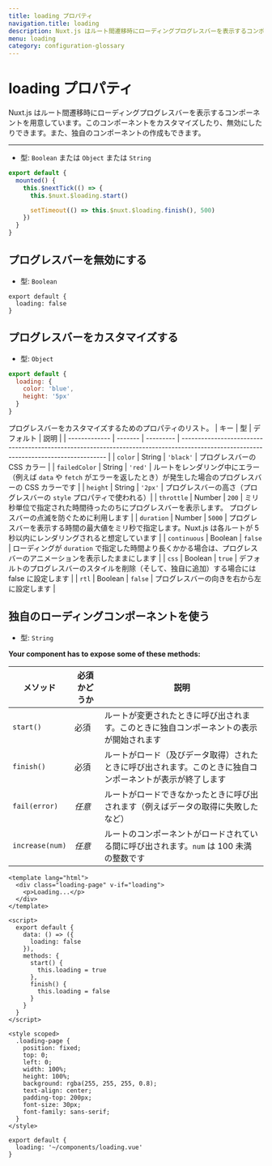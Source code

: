 ```yaml
---
title: loading プロパティ
navigation.title: loading
description: Nuxt.js はルート間遷移時にローディングプログレスバーを表示するコンポーネントを用意しています。このコンポーネントをカスタマイズしたり、無効にしたりできます。また、独自のコンポーネントの作成もできます。
menu: loading
category: configuration-glossary
---
```

# loading プロパティ

Nuxt.js はルート間遷移時にローディングプログレスバーを表示するコンポーネントを用意しています。このコンポーネントをカスタマイズしたり、無効にしたりできます。また、独自のコンポーネントの作成もできます。

---

- 型: `Boolean` または `Object` または `String`

```javascript
export default {
  mounted() {
    this.$nextTick(() => {
      this.$nuxt.$loading.start()

      setTimeout(() => this.$nuxt.$loading.finish(), 500)
    })
  }
}
```

## プログレスバーを無効にする

- 型: `Boolean`

```js{}[nuxt.config.js]
export default {
  loading: false
}
```

## プログレスバーをカスタマイズする

- 型: `Object`

```js
export default {
  loading: {
    color: 'blue',
    height: '5px'
  }
}
```

プログレスバーをカスタマイズするためのプロパティのリスト。
| キー | 型 | デフォルト | 説明 |
| ------------- | ------- | --------- | ------------------------------------------------------------------------------------------------------------------------------------- |
| `color` | String | `'black'` | プログレスバーの CSS カラー |
| `failedColor` | String | `'red'` | ルートをレンダリング中にエラー（例えば `data` や `fetch` がエラーを返したとき）が発生した場合のプログレスバーの CSS カラーです |
| `height` | String | `'2px'` | プログレスバーの高さ（プログレスバーの `style` プロパティで使われる）|
| `throttle` | Number | `200` | ミリ秒単位で指定された時間待ったのちにプログレスバーを表示します。 プログレスバーの点滅を防ぐために利用します |
| `duration` | Number | `5000` | プログレスバーを表示する時間の最大値をミリ秒で指定します。Nuxt.js は各ルートが 5 秒以内にレンダリングされると想定しています |
| `continuous` | Boolean | `false` | ローディングが `duration` で指定した時間より長くかかる場合は、プログレスバーのアニメーションを表示したままにします |
| `css` | Boolean | `true` | デフォルトのプログレスバーのスタイルを削除（そして、独自に追加）する場合には false に設定します |
| `rtl` | Boolean | `false` | プログレスバーの向きを右から左に設定します |

## 独自のローディングコンポーネントを使う

- 型: `String`

**Your component has to expose some of these methods:**

| メソッド         | 必須かどうか | 説明 |
| --------------- | ---------- | ---------------------------------------------------------------------------------------- |
| `start()`       | 必須 | ルートが変更されたときに呼び出されます。このときに独自コンポーネントの表示が開始されます |
| `finish()`      | 必須 | ルートがロード（及びデータ取得）されたときに呼び出されます。このときに独自コンポーネントが表示が終了します |
| `fail(error)`   | _任意_ | ルートがロードできなかったときに呼び出されます（例えばデータの取得に失敗したなど） |
| `increase(num)` | _任意_ | ルートのコンポーネントがロードされている間に呼び出されます。`num` は 100 未満の整数です |

```html{}[components/loading.vue]
<template lang="html">
  <div class="loading-page" v-if="loading">
    <p>Loading...</p>
  </div>
</template>

<script>
  export default {
    data: () => ({
      loading: false
    }),
    methods: {
      start() {
        this.loading = true
      },
      finish() {
        this.loading = false
      }
    }
  }
</script>

<style scoped>
  .loading-page {
    position: fixed;
    top: 0;
    left: 0;
    width: 100%;
    height: 100%;
    background: rgba(255, 255, 255, 0.8);
    text-align: center;
    padding-top: 200px;
    font-size: 30px;
    font-family: sans-serif;
  }
</style>
```

```js{}[nuxt.config.js]
export default {
  loading: '~/components/loading.vue'
}
```
